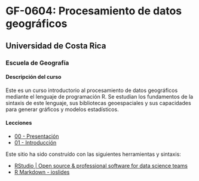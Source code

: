 # GF-0604: Procesamiento de datos geográficos

## Universidad de Costa Rica
### Escuela de Geografía

#### Descripción del curso
Este es un curso introductorio al procesamiento de datos geográficos mediante el lenguaje de programación R. Se estudian los fundamentos de la sintaxis de este lenguaje, sus bibliotecas geoespaciales y sus capacidades para generar gráficos y modelos estadísticos.

#### Lecciones
* [00 - Presentación](https://geoprocesamiento-2020i.github.io/leccion-00-presentacion/)
* [01 - Introducción](https://geoprocesamiento-2020i.github.io/leccion-01-introduccion/)


Este sitio ha sido construído con las siguientes herramientas y sintaxis:

- [RStudio | Open source & professional software for data science teams](https://rstudio.com/)
- [R Markdown - ioslides](https://bookdown.org/yihui/rmarkdown/ioslides-presentation.html)
